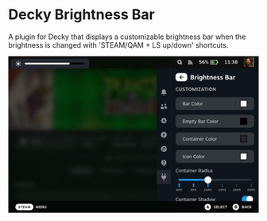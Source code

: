 # Decky Brightness Bar

A plugin for Decky that displays a customizable brightness bar when the brightness is changed with 'STEAM/QAM + LS up/down' shortcuts.

![](https://raw.githubusercontent.com/rasitayaz/decky-brightness-bar/main/preview.jpg)
